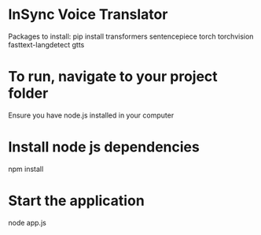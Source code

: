 # InSync Voice Translator

Packages to install:
pip install transformers
sentencepiece
torch torchvision
fasttext-langdetect
gtts

# To run, navigate to your project folder

Ensure you have node.js installed in your computer

# Install node js dependencies
npm install          
# Start the application      
node app.js                
